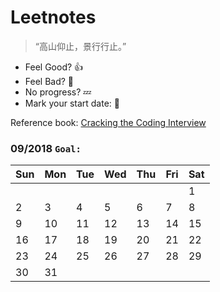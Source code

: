 # Leetnotes
> “高山仰止，景行行止。”


  - Feel Good? :+1:
  - Feel Bad?  :shit:
  - No progress?   :zzz:
  - Mark your start date: :triangular_flag_on_post:

Reference book: [Cracking the Coding Interview](http://www.hawstein.com/posts/ctci-solutions-contents.html)


### 09/2018 `Goal: `
| Sun | Mon | Tue | Wed | Thu | Fri | Sat |
|-----|-----|-----|-----|-----|-----|-----|
|     |     |     |     |     |     |  1  |
|  2  |  3  |  4  |  5  |  6  |  7  |  8  |
|  9  | 10  | 11  | 12  | 13  | 14  | 15  |
| 16  | 17  | 18  | 19  | 20  | 21  | 22  |
| 23  | 24  | 25  | 26  | 27  | 28  | 29  |
| 30  | 31  |


